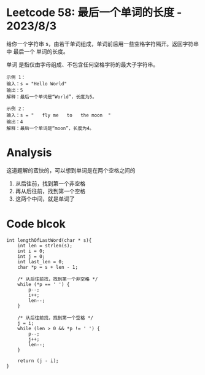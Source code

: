 # Leetcode 58: 最后一个单词的长度 - 2023/8/3
给你一个字符串 s，由若干单词组成，单词前后用一些空格字符隔开。返回字符串中 最后一个 单词的长度。

单词 是指仅由字母组成、不包含任何空格字符的最大子字符串。


```
示例 1：
输入：s = "Hello World"
输出：5
解释：最后一个单词是“World”，长度为5。

```
```
示例 2：
输入：s = "   fly me   to   the moon  "
输出：4
解释：最后一个单词是“moon”，长度为4。
```

# Analysis
这道题解的蛮快的，可以想到单词是在两个空格之间的
1. 从后往前，找到第一个非空格
2. 再从后往前，找到第一个空格
3. 这两个中间，就是单词了

# Code blcok
```
int lengthOfLastWord(char * s){
    int len = strlen(s);
    int i = 0;
    int j = 0;
    int last_len = 0;
    char *p = s + len - 1;

    /* 从后往前找，找到第一个非空格 */
    while (*p == ' ') {
        p--;
        i++;
        len--;
    }

    /* 从后往前找，找到第一个空格 */
    j = i;
    while (len > 0 && *p != ' ') {
        p--;
        j++;
        len--;
    }

    return (j - i);
}
```
